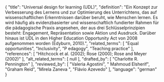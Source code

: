 {
    "title": "Universal design for learning (UDL)",
    "definition": "Ein Konzept zur Verbesserung des Lernens und zur Optimierung des Unterrichtens, das auf wissenschaftlichen Erkenntnissen darüber beruht, wie Menschen lernen. Es wird häufig als evidenzbasierter und wissenschaftlich fundierter Rahmen für die pädagogische Praxis angesehen, der aus drei Schlüsselprinzipien besteht: Engagement, Repräsentation sowie Aktion und Ausdruck. Darüber hinaus ist UDL in den Higher Education Opportunity Act von 2008 aufgenommen worden (Edyburn, 2010).",
    "related_terms": [
        "Equal opportunities",
        "Inclusivity",
        "P edagogy",
        "Teaching practice"
    ],
    "references": [
        "Hitchcock et al. (2002); Rose (2000); Rose and Meyer (2002)"
    ],
    "alt_related_terms": [
        null
    ],
    "drafted_by": [
        "Charlotte R. Pennington"
    ],
    "reviewed_by": [
        "Valeria Agostini",
        " Mahmoud Elsherif",
        "Graham Reid",
        "Mirela Zaneva ",
        "Flávio Azevedo"
    ],
    "language": "german"
}